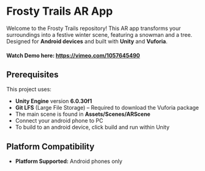 # Frosty Trails AR App

Welcome to the Frosty Trails repository! This AR app transforms your surroundings into a festive winter scene, featuring a snowman and a tree. Designed for **Android devices** and built with **Unity** and **Vuforia**.
#### Watch Demo here: https://vimeo.com/1057645490
## Prerequisites
This project uses:
- **Unity Engine** version **6.0.30f1**  
- **Git LFS** (Large File Storage) – Required to download the Vuforia package
- The main scene is found in **Assets/Scenes/ARScene**
- Connect your android phone to PC
- To build to an android device, click build and run within Unity
  
## Platform Compatibility
- **Platform Supported:** Android phones only

